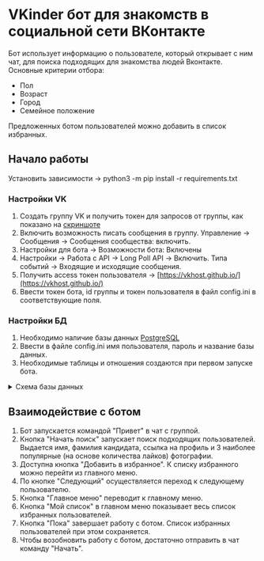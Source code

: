 # VKinder бот для знакомств в социальной сети ВКонтакте
Бот использует информацию о пользователе, который открывает с ним чат, для поиска подходящих для знакомства людей Вконтакте. Основные критерии отбора:
- Пол
- Возраст
- Город
- Семейное положение

Предложенных ботом пользователей можно добавить в список избранных.
## Начало работы
Установить зависимости -> python3 -m pip install -r requirements.txt
### Настройки VK
1. Создать группу VK и получить токен для запросов от группы, как показано на [скриншоте](pics/group_settings_1.png)
2. Включить возможность писать сообщения в группу. Управление -> Сообщения -> Сообщения сообщества: включить.
3. Настройки для бота -> Возможности бота: Включены
4. Настройки -> Работа с API -> Long Poll API -> Включить. Типа событий -> Входящие и исходящие сообщения.
5. Получить access токен пользователя -> [https://vkhost.github.io/](https://vkhost.github.io/)
6. Ввести токен бота, id группы и токен пользователя в файл config.ini в соответствующие поля.
### Настройки БД
1. Необходимо наличие базы данных [PostgreSQL](https://www.postgresql.org/download/)
2. Ввести в файле config.ini имя пользователя, пароль и название базы данных.
3. Необходимые таблицы и отношения создаются при первом запуске бота.
<details><summary>Схема базы данных</summary>

   ![Схема базы данных](pics/db_scheme.png)

</details>

## Взаимодействие с ботом
1. Бот запускается командой "Привет" в чат с группой.
2. Кнопка "Начать поиск" запускает поиск подходящих пользователей. Выдается имя, фамилия кандидата, ссылка на профиль и 3 наиболее популярные (на основе количества лайков) фотографии.
3. Доступна кнопка "Добавить в избранное". К списку избранного можно перейти из главного меню.
4. По кнопке "Следующий" осуществляется переход к следующему пользователю.
5. Кнопка "Главное меню" переводит к главному меню.
6.  Кнопка "Мой список" в главном меню показывает весь список избранных пользователей.
7.  Кнопка "Пока" завершает работу с ботом. Список избранных пользователей при этом сохраняется.
8.  Чтобы возобновить работу с ботом, достаточно отправить в чат команду "Начать".